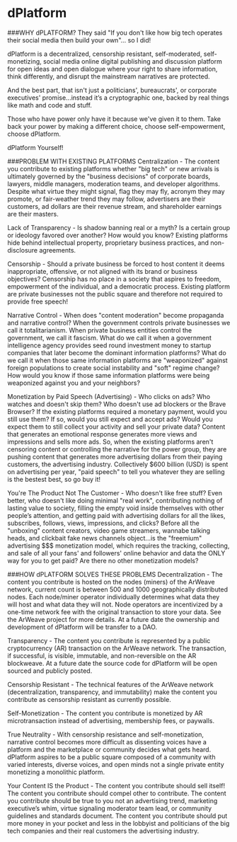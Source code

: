 # dPlatform

###WHY dPLATFORM?
They said "If you don't like how big tech operates their social media then build your own"... so I did!

dPlatform is a decentralized, censorship resistant, self-moderated, self-monetizing, social media online digital publishing and discussion platform for open ideas and open dialogue where your right to share information, think differently, and disrupt the mainstream narratives are protected.

And the best part, that isn't just a politicians', bureaucrats', or corporate executives' promise...instead it’s a cryptographic one, backed by real things like math and code and stuff.

Those who have power only have it because we've given it to them. Take back your power by making a different choice, choose self-empowerment, choose dPlatform.

dPlatform Yourself!

###PROBLEM WITH EXISTING PLATFORMS
Centralization - The content you contribute to existing platforms whether "big tech" or new arrivals is ultimately governed by the "business decisions" of corporate boards, lawyers, middle managers, moderation teams, and developer algorithms. Despite what virtue they might signal, flag they may fly, acronym they may promote, or fair-weather trend they may follow, advertisers are their customers, ad dollars are their revenue stream, and shareholder earnings are their masters.

Lack of Transparency - Is shadow banning real or a myth? Is a certain group or ideology favored over another? How would you know? Existing platforms hide behind intellectual property, proprietary business practices, and non-disclosure agreements.

Censorship - Should a private business be forced to host content it deems inappropriate, offensive, or not aligned with its brand or business objectives? Censorship has no place in a society that aspires to freedom, empowerment of the individual, and a democratic process. Existing platform are private businesses not the public square and therefore not required to provide free speech!

Narrative Control - When does "content moderation" become propaganda and narrative control? When the government controls private businesses we call it totalitarianism. When private business entities control the government, we call it fascism. What do we call it when a government intelligence agency provides seed round investment money to startup companies that later become the dominant information platforms? What do we call it when those same information platforms are "weaponized" against foreign populations to create social instability and "soft" regime change? How would you know if those same information platforms were being weaponized against you and your neighbors?

Monetization by Paid Speech (Advertising) - Who clicks on ads? Who watches and doesn't skip them? Who doesn't use ad blockers or the Brave Browser? If the existing platforms required a monetary payment, would you still use them? If so, would you still expect and accept ads? Would you expect them to still collect your activity and sell your private data? Content that generates an emotional response generates more views and impressions and sells more ads. So, when the existing platforms aren't censoring content or controlling the narrative for the power group, they are pushing content that generates more advertising dollars from their paying customers, the advertising industry. Collectively $600 billion (USD) is spent on advertising per year, "paid speech" to tell you whatever they are selling is the bestest best, so go buy it!

You're The Product Not The Customer - Who doesn't like free stuff? Even better, who doesn't like doing minimal "real work", contributing nothing of lasting value to society, filling the empty void inside themselves with other people’s attention, and getting paid with advertising dollars for all the likes, subscribes, follows, views, impressions, and clicks? Before all the "unboxing" content creators, video game streamers, wannabe talking heads, and clickbait fake news channels object...is the "freemium" advertising $$$ monetization model, which requires the tracking, collecting, and sale of all your fans' and followers' online behavior and data the ONLY way for you to get paid? Are there no other monetization models?

###HOW dPLATFORM SOLVES THESE PROBLEMS
Decentralization - The content you contribute is hosted on the nodes (miners) of the ArWeave network, current count is between 500 and 1000 geographically distributed nodes. Each node/miner operator individually determines what data they will host and what data they will not. Node operators are incentivized by a one-time network fee with the original transaction to store your data. See the ArWeave project for more details. At a future date the ownership and development of dPlatform will be transfer to a DAO.

Transparency - The content you contribute is represented by a public cryptocurrency (AR) transaction on the ArWeave network. The transaction, if successful, is visible, immutable, and non-reversible on the AR blockweave. At a future date the source code for dPlatform will be open sourced and publicly posted.

Censorship Resistant - The technical features of the ArWeave network (decentralization, transparency, and immutability) make the content you contribute as censorship resistant as currently possible.

Self-Monetization - The content you contribute is monetized by AR microtransaction instead of advertising, membership fees, or paywalls.

True Neutrality - With censorship resistance and self-monetization, narrative control becomes more difficult as dissenting voices have a platform and the marketplace or community decides what gets heard. dPlatform aspires to be a public square composed of a community with varied interests, diverse voices, and open minds not a single private entity monetizing a monolithic platform.

Your Content IS the Product - The content you contribute should sell itself! The content you contribute should compel other to contribute. The content you contribute should be true to you not an advertising trend, marketing executive’s whim, virtue signaling moderator team lead, or community guidelines and standards document. The content you contribute should put more money in your pocket and less in the lobbyist and politicians of the big tech companies and their real customers the advertising industry.
